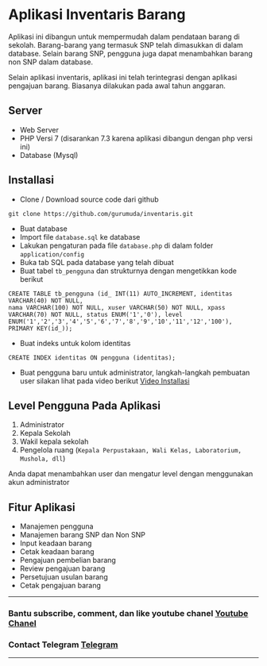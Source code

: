 # Aplikasi Inventaris Barang

Aplikasi ini dibangun untuk mempermudah dalam pendataan barang di sekolah. Barang-barang yang termasuk SNP telah dimasukkan di dalam database. Selain barang SNP, pengguna juga dapat menambahkan barang non SNP dalam database.

Selain aplikasi inventaris, aplikasi ini telah terintegrasi dengan aplikasi pengajuan barang. Biasanya dilakukan pada awal tahun anggaran.

## Server

- Web Server
- PHP Versi 7 (disarankan 7.3 karena aplikasi dibangun dengan php versi ini)
- Database (Mysql)

## Installasi

- Clone / Download source code dari github

```base
git clone https://github.com/gurumuda/inventaris.git
```

- Buat database
- Import file `database.sql` ke database
- Lakukan pengaturan pada file `database.php` di dalam folder `application/config`
- Buka tab SQL pada database yang telah dibuat
- Buat tabel `tb_pengguna` dan strukturnya dengan mengetikkan kode berikut

```base
CREATE TABLE tb_pengguna (id_ INT(11) AUTO_INCREMENT, identitas VARCHAR(40) NOT NULL,
nama VARCHAR(100) NOT NULL, xuser VARCHAR(50) NOT NULL, xpass VARCHAR(70) NOT NULL, status ENUM('1','0'), level ENUM('1','2','3','4','5','6','7','8','9','10','11','12','100'), PRIMARY KEY(id_));
```

- Buat indeks untuk kolom identitas

```base
CREATE INDEX identitas ON pengguna (identitas);
```

- Buat pengguna baru untuk administrator, langkah-langkah pembuatan user silakan lihat pada video berikut [Video Installasi](https://youtube.com)

## Level Pengguna Pada Aplikasi

1. Administrator
2. Kepala Sekolah
3. Wakil kepala sekolah
4. Pengelola ruang (`Kepala Perpustakaan, Wali Kelas, Laboratorium, Mushola, dll`)

Anda dapat menambahkan user dan mengatur level dengan menggunakan akun administrator

## Fitur Aplikasi

- Manajemen pengguna
- Manajemen barang SNP dan Non SNP
- Input keadaan barang
- Cetak keadaan barang
- Pengajuan pembelian barang
- Review pengajuan barang
- Persetujuan usulan barang
- Cetak pengajuan barang

---

### Bantu subscribe, comment, dan like youtube chanel [Youtube Chanel](https://youtube.com/@gurumuda1987)

### Contact Telegram [Telegram](https://t.me/yuwandianto)

---
